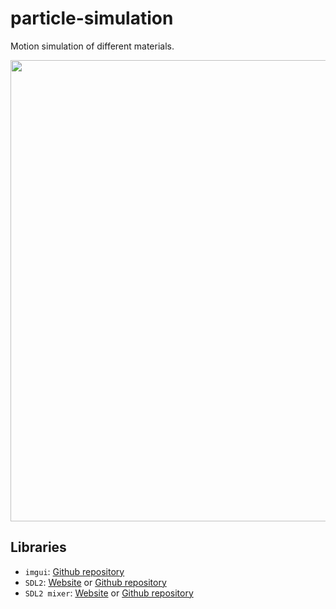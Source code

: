 # particle-simulation
Motion simulation of different materials.

<p align="center">
  <img src="https://github.com/AlexandreAero/particle-simulation-cpp/assets/66020831/423f1891-3521-4a0d-8a6f-264e16b4664b" width="738px" />
</p>

## Libraries
- ``imgui``: [Github repository](https://github.com/ocornut/imgui)
- ``SDL2``: [Website](https://www.libsdl.org/) or [Github repository](https://github.com/libsdl-org/SDL)
- ``SDL2 mixer``: [Website](https://www.libsdl.org/projects/mixer/) or [Github repository](https://github.com/libsdl-org/SDL_mixer)
